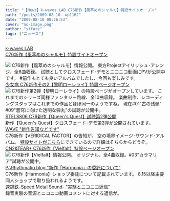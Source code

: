 ```yaml
---
title: "【News】k-waves LAB C76新作【風萃めのシャルモ】特設サイトオープン"
path: "/posts/2009-08-10--wp1162"
date: "2009-08-10 08:26:53"
cover: "no-image.png"
author: "stfate"
tags: ["ニュース"]
---
```


<style type="text/css">
<!--
p {white-space: pre-wrap};
-->
</style>

<a  href="http://kou-ogata.net/kaze.html" target="_blank">k-waves LAB C76新作【風萃めのシャルモ】特設サイトオープン</a>
<div ><a href="http://kou-ogata.net/kaze.html" target="_blank"><img src="http://kou-ogata.net/kaze/banner_k_l.jpg"></a>
C76新作【風萃めのシャルモ】情報公開。
東方Projectアイリッシュ･アレンジ、全8曲収録。
試聴としてクロスフェード･デモとニコニコ動画にPVが公開中です。
#前作もとても良いアルバムでしたし、今回も楽しみです。</div>
<a  href="http://www.girldisease.com/" target="_blank">少女病 C76新作その2【黎明ローレライ】特設ページオープン</a>
<div ><a href="http://www.girldisease.com/" target="_blank"><img src="http://stfate.net/img/lore_58b.jpg"  /></a>
C76新作第2弾【黎明ローレライ】の特設ページがオープンしています。
これまでのシリーズ同様ファンタジー路線、全10曲収録。
楽曲制作、レコーディングスタッフはこれまでの作品とほぼ同一のようですね。
現在#01"古の残骸" #09"蒼穹に向けた透明な弾丸"の試聴が公開中。</div>
<a  href="http://www.stels806.com/" target="_blank">STELS806 C76新作【Queen's Quest】試聴第2弾公開</a>
<div >新作【Queen's Quest】クロスフェード･デモ第2弾が公開されています。</div>
<a  href="http://www.circle-wave.net/" target="_blank">WAVE "新作告知などです"</a>
<div >C76新作【VERIDICAL FACTOR】の告知が。
空の境界イメージ･サウンド･アルバム。
<a href="http://www.circle-wave.net/product/veridicalfactor/" target="_blank">特設サイトがこちら</a>にできているので詳細はそちらからどうぞ。</div>
<a  href="http://mure.sakura.ne.jp/v/" target="_blank">CN2&TEAR* C76新作【Vielfalt】特設ページオープン</a>
<div ><a href="http://mure.sakura.ne.jp/v/" target="_blank"><img src="http://mure.sakura.ne.jp/v/bbanana.jpg"></a>
C76新作【Vielfalt】情報公開。
オリジナル、全4曲収録。#03"カラマリア"試聴が公開中。</div>
<a  href="http://prq.blog44.fc2.com/" target="_blank">P∴Rhythmatiq blog "新作「Harmonia」の委託について"</a>
<div >C76新作【Harmonia】ショップ委託について記載されています。
8.15以降主要同人ショップで取り扱われるようです。</div>
<a  href="http://www.sm-sound.com/" target="_blank">速鋼鉄-Speed Metal Sound- "実験とニコニコ返信"</a>
<div >録音実験の音源とニコニコ動画コメントに対する返信が。</div>
